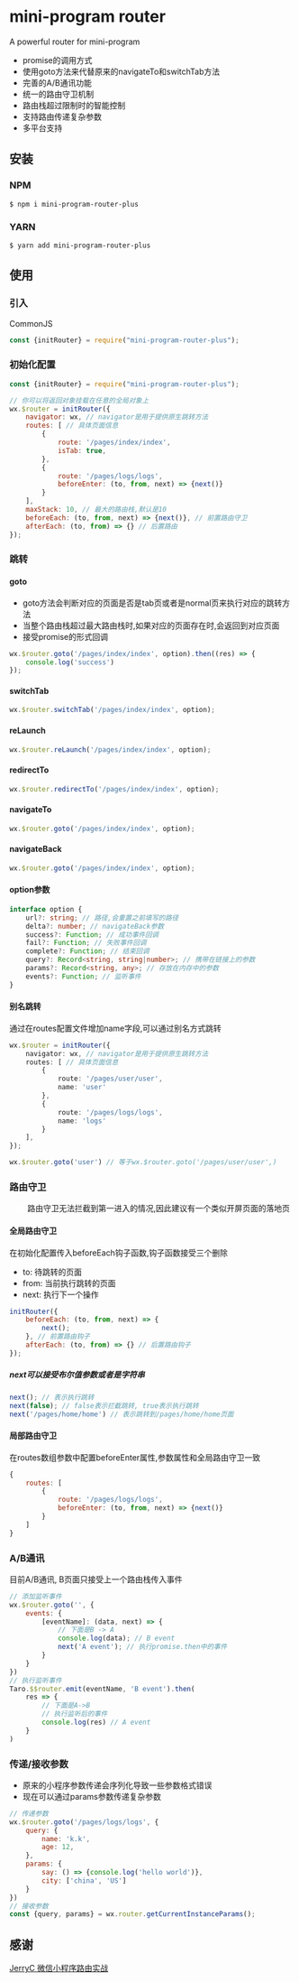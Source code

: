 
# mini-program router

A powerful router for mini-program
- promise的调用方式
- 使用goto方法来代替原来的navigateTo和switchTab方法
- 完善的A/B通讯功能
- 统一的路由守卫机制
- 路由栈超过限制时的智能控制
- 支持路由传递复杂参数
- 多平台支持

## 安装
### NPM
```
$ npm i mini-program-router-plus
```
### YARN
```
$ yarn add mini-program-router-plus
```

## 使用

### 引入
CommonJS
```js
const {initRouter} = require("mini-program-router-plus");
```

### 初始化配置
```js
const {initRouter} = require("mini-program-router-plus");

// 你可以将返回对象挂载在任意的全局对象上
wx.$router = initRouter({
    navigator: wx, // navigator是用于提供原生跳转方法 
    routes: [ // 具体页面信息
        {
            route: '/pages/index/index',
            isTab: true,
        },
        {
            route: '/pages/logs/logs',
            beforeEnter: (to, from, next) => {next()}
        }
    ],
    maxStack: 10, // 最大的路由栈,默认是10
    beforeEach: (to, from, next) => {next()}, // 前置路由守卫
    afterEach: (to, from) => {} // 后置路由
});
```

### 跳转
#### goto
- goto方法会判断对应的页面是否是tab页或者是normal页来执行对应的跳转方法
- 当整个路由栈超过最大路由栈时,如果对应的页面存在时,会返回到对应页面
- 接受promise的形式回调
```js
wx.$router.goto('/pages/index/index', option).then((res) => {
    console.log('success')
});
```
#### switchTab
```js
wx.$router.switchTab('/pages/index/index', option);
```
#### reLaunch
```js
wx.$router.reLaunch('/pages/index/index', option);
```
#### redirectTo
```js
wx.$router.redirectTo('/pages/index/index', option);
```
#### navigateTo
```js
wx.$router.goto('/pages/index/index', option);
```
#### navigateBack
```js
wx.$router.goto('/pages/index/index', option);
```
#### option参数
```ts
interface option {
    url?: string; // 路径,会重置之前填写的路径 
    delta?: number; // navigateBack参数 
    success?: Function; // 成功事件回调
    fail?: Function; // 失败事件回调
    complete?: Function; // 结束回调
    query?: Record<string, string|number>; // 携带在链接上的参数
    params?: Record<string, any>; // 存放在内存中的参数
    events?: Function; // 监听事件
}
```
#### 别名跳转
通过在routes配置文件增加name字段,可以通过别名方式跳转
```ts
wx.$router = initRouter({
    navigator: wx, // navigator是用于提供原生跳转方法 
    routes: [ // 具体页面信息
        {
            route: '/pages/user/user',
            name: 'user'
        },
        {
            route: '/pages/logs/logs',
            name: 'logs'
        }
    ],
});

wx.$router.goto('user') // 等于wx.$router.goto('/pages/user/user',)
```

### 路由守卫
<span style="color: #fff">注意:</span>路由守卫无法拦截到第一进入的情况,因此建议有一个类似开屏页面的落地页
#### 全局路由守卫
在初始化配置传入beforeEach钩子函数,钩子函数接受三个删除
- to: 待跳转的页面
- from: 当前执行跳转的页面
- next: 执行下一个操作
```js
initRouter({
    beforeEach: (to, from, next) => {
        next();
    }, // 前置路由钩子
    afterEach: (to, from) => {} // 后置路由钩子
});
```

##### next可以接受布尔值参数或者是字符串
```js
next(); // 表示执行跳转
next(false); // false表示拦截跳转, true表示执行跳转
next('/pages/home/home') // 表示跳转到/pages/home/home页面
```
#### 局部路由守卫
在routes数组参数中配置beforeEnter属性,参数属性和全局路由守卫一致
```js
{
    routes: [
        {
            route: '/pages/logs/logs',
            beforeEnter: (to, from, next) => {next()}
        }
    ]
}
```

### A/B通讯
目前A/B通讯, B页面只接受上一个路由栈传入事件
```js
// 添加监听事件
wx.$router.goto('', {
    events: {
        [eventName]: (data, next) => {
            // 下面是B -> A
            console.log(data); // B event
            next('A event'); // 执行promise.then中的事件
        }
    } 
})
// 执行监听事件
Taro.$$router.emit(eventName, 'B event').then(
    res => {
        // 下面是A->B
        // 执行监听后的事件
        console.log(res) // A event
    }
)
```

### 传递/接收参数
- 原来的小程序参数传递会序列化导致一些参数格式错误
- 现在可以通过params参数传递复杂参数
```js
// 传递参数
wx.$router.goto('/pages/logs/logs', {
    query: {
        name: 'k.k',
        age: 12,
    },
    params: {
        say: () => {console.log('hello world')},
        city: ['china', 'US']
    }
})
// 接收参数
const {query, params} = wx.router.getCurrentInstanceParams();
```

## 感谢
[JerryC 微信小程序路由实战](https://segmentfault.com/a/1190000039682661)
